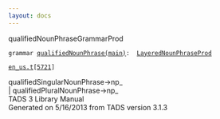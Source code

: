 ```yaml
---
layout: docs
---
```

<span class="title">qualifiedNounPhrase</span><span class="type">GrammarProd</span>

`grammar `<span class="classExtLink">[`qualifiedNounPhrase(main)`](../object/qualifiedNounPhrase(main).html)</span>` :   `[`LayeredNounPhraseProd`](../object/LayeredNounPhraseProd.html)

[`en_us.t`](../file/en_us.t.html)`[`[`5721`](../source/en_us.t.html#5721)`]`



qualifiedSingularNounPhrase-\>np\_  
\| qualifiedPluralNounPhrase-\>np\_  
TADS 3 Library Manual  
Generated on 5/16/2013 from TADS version 3.1.3


